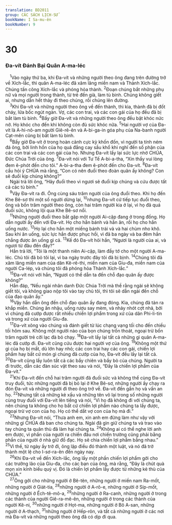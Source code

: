 ```yaml
---
translation: BD2011
group: CÁC SÁCH LỊCH-SỬ
bookName: I Sa-mu-ên 
bookNumber: 9
---
```


<div class="title"><h1>30</h1><h3>Ða-vít Ðánh Bại Quân A-ma-léc</h3></div>
<span class="verse 1sa_30_1"> <sup>1</sup>Vào ngày thứ ba, khi Ða-vít và những người theo ông đang trên đường trở về Xích-lắc, thì quân A-ma-léc đã xâm lăng miền nam và Thành Xích-lắc. Chúng tấn công Xích-lắc và phóng hỏa thành. </span>
<span class="verse 1sa_30_2"><sup>2</sup>Ðoạn chúng bắt những phụ nữ và mọi người trong thành, từ trẻ đến già, làm tù binh. Chúng không giết ai, nhưng dẫn hết thảy đi theo chúng, rồi chúng lên đường.<br/></span>
<span class="verse 1sa_30_3"> <sup>3</sup>Khi Ða-vít và những người theo ông về đến thành, thì kìa, thành đã bị đốt cháy, lửa bốc ngút ngàn. Vợ, các con trai, và các con gái của họ đều đã bị bắt làm tù binh. </span>
<span class="verse 1sa_30_4"><sup>4</sup>Bấy giờ Ða-vít và những người theo ông đều bật khóc nức nở. Họ khóc cho đến khi không còn đủ sức khóc nữa. </span>
<span class="verse 1sa_30_5"><sup>5</sup>Hai người vợ của Ða-vít là A-hi-nô-am người Giê-rê-ên và A-bi-ga-in góa phụ của Na-banh người Cạt-mên cũng bị bắt làm tù binh.<br/></span>
<span class="verse 1sa_30_6"> <sup>6</sup>Bấy giờ Ða-vít ở trong hoàn cảnh cực kỳ khốn đốn, vì người ta tính ném đá ông, bởi linh hồn của họ quá đắng cay sầu khổ khi nghĩ đến số phận của các con trai và các con gái của họ. Nhưng Ða-vít lấy lại sức lực nhờ CHÚA, Ðức Chúa Trời của ông. </span>
<span class="verse 1sa_30_7"><sup>7</sup>Ða-vít nói với Tư Tế A-bi-a-tha, “Xin thầy vui lòng đem ê-phót đến cho tôi.” A-bi-a-tha đem ê-phót đến cho Ða-vít. </span>
<span class="verse 1sa_30_8"><sup>8</sup>Ða-vít cầu hỏi ý CHÚA mà rằng, “Con có nên đuổi theo đoàn quân ấy không? Con sẽ đuổi kịp chúng không?”<br/> Ngài trả lời ông, “Hãy đuổi theo vì ngươi sẽ đuổi kịp chúng và cứu được tất cả các tù binh.”<br/></span>
<span class="verse 1sa_30_9"> <sup>9</sup>Vậy Ða-vít ra đi. Ông cùng sáu trăm người của ông đuổi theo. Khi họ đến Khe Bê-sơ thì một số người dừng lại, </span>
<span class="verse 1sa_30_10"><sup>10</sup>nhưng Ða-vít cứ tiếp tục đuổi theo, ông và bốn trăm người theo ông, còn hai trăm người kia ở lại, vì họ đã quá đuối sức, không lội qua Khe Bê-sơ nổi.<br/></span>
<span class="verse 1sa_30_11"> <sup>11</sup>Những người đuổi theo bắt gặp một người Ai-cập đang ở trong đồng. Họ dẫn người ấy đến với Ða-vít. Họ cho hắn bánh và hắn ăn, rồi họ cho hắn uống nước. </span>
<span class="verse 1sa_30_12"><sup>12</sup>Họ lại cho hắn một miếng bánh trái vả và hai chùm nho khô. Sau khi ăn uống, sức lực hắn được phục hồi, vì đã ba ngày và ba đêm hắn chẳng được ăn uống gì cả. </span>
<span class="verse 1sa_30_13"><sup>13</sup>Kế đó Ða-vít hỏi hắn, “Ngươi là người của ai, và ngươi từ đâu đến đây?”<br/> Hắn trả lời, “Tôi là một thanh niên Ai-cập, làm đầy tớ cho một người A-ma-léc. Chủ tôi đã bỏ tôi lại, vì ba ngày trước đây tôi đã bị bịnh. </span>
<span class="verse 1sa_30_14"><sup>14</sup>Chúng tôi đã xâm lăng miền nam của dân Kê-rê-thi, miền nam của Giu-đa, miền nam của người Ca-lép, và chúng tôi đã phóng hỏa Thành Xích-lắc.”<br/></span>
<span class="verse 1sa_30_15"> <sup>15</sup>Ða-vít nói với hắn, “Ngươi có thể dẫn ta đến chỗ đạo quân ấy được không?”<br/> Hắn đáp, “Nếu ngài nhân danh Ðức Chúa Trời mà thề rằng ngài sẽ không giết tôi, và không giao nộp tôi vào tay chủ tôi, thì tôi sẽ dẫn ngài đến chỗ của đạo quân ấy.”<br/></span>
<span class="verse 1sa_30_16"> <sup>16</sup>Vậy hắn dẫn ông đến chỗ đạo quân ấy đang đóng. Kìa, chúng đã tản ra khắp miền. Chúng ăn nhậu, uống rượu say mèm, và nhảy nhót cợt nhả, bởi vì chúng đã cướp được rất nhiều chiến lợi phẩm trong xứ của dân Phi-li-tin và trong xứ của người Giu-đa.<br/></span>
<span class="verse 1sa_30_17"> <sup>17</sup>Ða-vít xông vào chúng và đánh giết từ lúc chạng vạng tối cho đến chiều tối hôm sau. Không một người nào của bọn chúng trốn thoát, ngoại trừ bốn trăm người trẻ cỡi lạc đà bỏ chạy. </span>
<span class="verse 1sa_30_18"><sup>18</sup>Ða-vít lấy lại tất cả những gì quân A-ma-léc đã cướp đi. Ða-vít cũng cứu được hai người vợ của ông. </span>
<span class="verse 1sa_30_19"><sup>19</sup>Không một thứ gì của họ bị mất, dù lớn hay nhỏ; các con trai hay các con gái, chiến lợi phẩm hay bất cứ món gì chúng đã cướp của họ, Ða-vít đều lấy lại tất cả. </span>
<span class="verse 1sa_30_20"><sup>20</sup>Ða-vít cũng lấy luôn tất cả các bầy chiên và bầy bò của chúng. Người ta đi trước, dẫn các đàn súc vật theo sau và nói, “Ðây là chiến lợi phẩm của Ða-vít.”<br/></span>
<span class="verse 1sa_30_21"> <sup>21</sup>Khi Ða-vít đến chỗ hai trăm người đã đuối sức và không thể cùng Ða-vít truy đuổi, tức những người đã bị bỏ lại ở Khe Bê-sơ, những người ấy chạy ra đón Ða-vít và những người đi theo ông trở về. Ða-vít đến gần họ và vấn an họ. </span>
<span class="verse 1sa_30_22"><sup>22</sup>Nhưng tất cả những kẻ xấu và những tên vô lại trong số những người cùng truy đuổi với Ða-vít lên tiếng và nói, “Vì họ đã không đi với chúng ta, nên chúng ta không cho họ bất cứ chiến lợi phẩm nào chúng ta lấy được, ngoại trừ vợ con của họ. Họ có thể dắt vợ con của họ mà đi.”<br/></span>
<span class="verse 1sa_30_23"> <sup>23</sup>Nhưng Ða-vít nói, “Thưa anh em, xin anh em đừng làm như vậy với những gì CHÚA đã ban cho chúng ta. Ngài đã gìn giữ chúng ta và trao vào tay chúng ta quân thù đã làm hại chúng ta. </span>
<span class="verse 1sa_30_24"><sup>24</sup>Không ai có thể nghe lời anh em được, vì phần của người ra chiến đấu nơi chiến trường cũng phải bằng phần của người ở nhà giữ đồ đạc. Họ sẽ chia chiến lợi phẩm bằng nhau.” </span>
<span class="verse 1sa_30_25"><sup>25</sup>Vì thế, từ ngày ấy trở đi, ông lập điều đó thành một luật, và nó đã trở thành một lệ cho I-sơ-ra-ên đến ngày nay.<br/></span>
<span class="verse 1sa_30_26"> <sup>26</sup>Khi Ða-vít về đến Xích-lắc, ông lấy một phần chiến lợi phẩm gởi cho các trưởng lão của Giu-đa, cho các bạn của ông, mà rằng, “Ðây là chút quà mọn xin kính biếu quý vị. Ðó là chiến lợi phẩm lấy được từ những kẻ thù của CHÚA.”<br/></span>
<span class="verse 1sa_30_27"> <sup>27</sup>Ông gởi cho những người ở Bê-tên, những người ở miền nam Ra-mốt, những người ở Giát-tia, </span>
<span class="verse 1sa_30_28"><sup>28</sup>những người ở A-rô-e, những người ở Síp-mốt, những người ở Ếch-tê-mô-a, </span>
<span class="verse 1sa_30_29"><sup>29</sup>những người ở Ra-canh, những người ở trong các thành của người Giê-ra-mê-ên, những người ở trong các thành của người Kê-ni, </span>
<span class="verse 1sa_30_30"><sup>30</sup>những người ở Họt-ma, những người ở Bô A-san, những người ở A-thạch, </span>
<span class="verse 1sa_30_31"><sup>31</sup>những người ở Hếp-rôn, và tất cả những người ở các nơi mà Ða-vít và những người theo ông đã có dịp đi qua.<br/></span>
